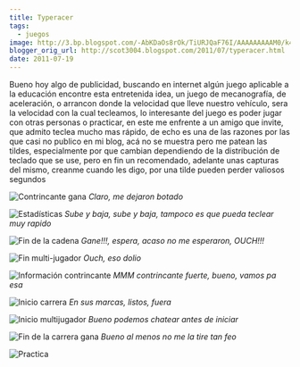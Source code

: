 ```yaml
---
title: Typeracer
tags:
  - juegos
image: http://3.bp.blogspot.com/-AbKDaOs8rOk/TiURJQaF76I/AAAAAAAAAM0/k4OTThXsLew/s72-c/ContrincanteGana.png
blogger_orig_url: http://scot3004.blogspot.com/2011/07/typeracer.html
date: 2011-07-19
---
```


Bueno hoy algo de publicidad, buscando en internet algún juego aplicable a la educación encontre esta entretenida idea, un juego de mecanografía, de aceleración, o arrancon donde la velocidad que lleve nuestro vehículo, sera la velocidad con la cual tecleamos, lo interesante del juego es poder jugar con otras personas o practicar, en este me enfrente a un amigo que invite, que admito teclea mucho mas rápido, de echo es una de las razones por las que casi no publico en mi blog, acá no se muestra pero me patean las tildes, especialmente por que cambian dependiendo de la distribución de teclado que se use, pero en fin un recomendado, adelante unas capturas del mismo, creanme cuando les digo, por una tilde pueden perder valiosos segundos

![Contrincante gana](//3.bp.blogspot.com/-AbKDaOs8rOk/TiURJQaF76I/AAAAAAAAAM0/k4OTThXsLew/s640/ContrincanteGana.png)
_Claro, me dejaron botado_

![Estadísticas](//2.bp.blogspot.com/-1PYefFXXP8o/TiURKEOAjRI/AAAAAAAAAM4/IPPxJ-Z3VzE/s640/Estadisticas.png)
_Sube y baja, sube y baja, tampoco es que pueda teclear muy rapido_

![Fin de la cadena](//4.bp.blogspot.com/-bV-brFU1Afs/TiURLAgGkAI/AAAAAAAAAM8/Hwfh0XhgRBU/s640/Fin+Carrera.png)
_Gane!!!, espera, acaso no me esperaron, OUCH!!!_

![Fin multi-jugador](//3.bp.blogspot.com/-fkLcvp1HMSk/TiURMSlJf_I/AAAAAAAAANA/Rk7_QJu8wGA/s640/Fin+Multi.png)
_Ouch, eso dolio_

![Información contrincante](//3.bp.blogspot.com/-s4fEPZCwu9Q/TiURNC2LJEI/AAAAAAAAANE/7eru-63j4-A/s640/info+contrincante.png)
_MMM contrincante fuerte, bueno, vamos pa esa_

![Inicio carrera](//2.bp.blogspot.com/-k7qRcuD_lUs/TiUROFJoGrI/AAAAAAAAANI/9um-S6YCJ2E/s640/Inicio+Carrera.png)
_En sus marcas, listos, fuera_

![Inicio multijugador](//1.bp.blogspot.com/-d4ZtcEdKT_g/TiURPMeNH6I/AAAAAAAAANM/F0cNnfozc5w/s640/Inicio+Multi.png)
_Bueno podemos chatear antes de iniciar_

![Fin de la carrera gana](//3.bp.blogspot.com/-nA-ZqXm-Vqo/TiUSbV0oKII/AAAAAAAAANU/EEKvZY3MkwA/s640/fin+practica.png)
_Bueno al menos no me la tire tan feo_

![Practica](//4.bp.blogspot.com/-UFuNRw_Blag/TiUVh9X5AnI/AAAAAAAAANg/3G1T2KcOSms/s1600/15333530841_G6c38.jpg)
